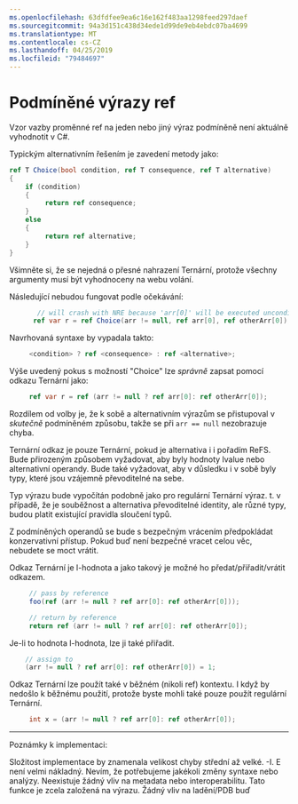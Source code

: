 ```yaml
---
ms.openlocfilehash: 63dfdfee9ea6c16e162f483aa1298feed297daef
ms.sourcegitcommit: 94a3d151c438d34ede1d99de9eb4ebdc07ba4699
ms.translationtype: MT
ms.contentlocale: cs-CZ
ms.lasthandoff: 04/25/2019
ms.locfileid: "79484697"
---
```

# <a name="conditional-ref-expressions"></a>Podmíněné výrazy ref

Vzor vazby proměnné ref na jeden nebo jiný výraz podmíněně není aktuálně vyhodnotit v C#.

Typickým alternativním řešením je zavedení metody jako:

```csharp
ref T Choice(bool condition, ref T consequence, ref T alternative)
{
    if (condition)
    {
         return ref consequence;
    }
    else
    {
         return ref alternative;
    }
}
```

Všimněte si, že se nejedná o přesné nahrazení Ternární, protože všechny argumenty musí být vyhodnoceny na webu volání.

Následující nebudou fungovat podle očekávání:

```csharp
       // will crash with NRE because 'arr[0]' will be executed unconditionally
      ref var r = ref Choice(arr != null, ref arr[0], ref otherArr[0]);
```

Navrhovaná syntaxe by vypadala takto:

```csharp
     <condition> ? ref <consequence> : ref <alternative>;
```

Výše uvedený pokus s možností "Choice" lze _správně_ zapsat pomocí odkazu Ternární jako:

```csharp
     ref var r = ref (arr != null ? ref arr[0]: ref otherArr[0]);
```

Rozdílem od volby je, že k sobě a alternativním výrazům se přistupoval v _skutečně_ podmíněném způsobu, takže se při ```arr == null``` nezobrazuje chyba.

Ternární odkaz je pouze Ternární, pokud je alternativa i i pořadím ReFS. Bude přirozeným způsobem vyžadovat, aby byly hodnoty lvalue nebo alternativní operandy. Bude také vyžadovat, aby v důsledku i v sobě byly typy, které jsou vzájemně převoditelné na sebe.

Typ výrazu bude vypočítán podobně jako pro regulární Ternární výraz. t. v případě, že je souběžnost a alternativa převoditelné identity, ale různé typy, budou platit existující pravidla sloučení typů.

Z podmíněných operandů se bude s bezpečným vrácením předpokládat konzervativní přístup. Pokud buď není bezpečné vracet celou věc, nebudete se moct vrátit.

Odkaz Ternární je l-hodnota a jako takový je možné ho předat/přiřadit/vrátit odkazem.

```csharp
     // pass by reference
     foo(ref (arr != null ? ref arr[0]: ref otherArr[0]));

     // return by reference
     return ref (arr != null ? ref arr[0]: ref otherArr[0]);
```

Je-li to hodnota l-hodnota, lze ji také přiřadit. 

```csharp
    // assign to
    (arr != null ? ref arr[0]: ref otherArr[0]) = 1;
```

Odkaz Ternární lze použít také v běžném (nikoli ref) kontextu. I když by nedošlo k běžnému použití, protože byste mohli také pouze použít regulární Ternární.

```csharp
     int x = (arr != null ? ref arr[0]: ref otherArr[0]);
```


___

Poznámky k implementaci: 

Složitost implementace by znamenala velikost chyby střední až velké. -I. E není velmi nákladný.
Nevím, že potřebujeme jakékoli změny syntaxe nebo analýzy.
Neexistuje žádný vliv na metadata nebo interoperabilitu. Tato funkce je zcela založená na výrazu.
Žádný vliv na ladění/PDB buď
